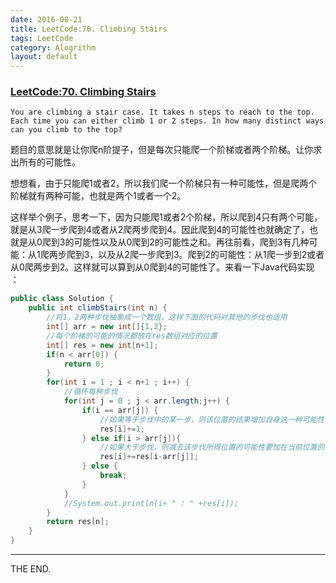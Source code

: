 ```yaml
---
date: 2016-08-21
title: LeetCode:70. Climbing Stairs
tags: LeetCode
category: Alogrithm
layout: default
---
```


### [LeetCode:70. Climbing Stairs](https://leetcode.com/problems/climbing-stairs/)

```
You are climbing a stair case. It takes n steps to reach to the top.
Each time you can either climb 1 or 2 steps. In how many distinct ways can you climb to the top?
```
<!--more-->

题目的意思就是让你爬n阶提子，但是每次只能爬一个阶梯或者两个阶梯。让你求出所有的可能性。

想想看，由于只能爬1或者2，所以我们爬一个阶梯只有一种可能性，但是爬两个阶梯就有两种可能，也就是两个1或者一个2。

这样举个例子，思考一下，因为只能爬1或者2个阶梯，所以爬到4只有两个可能，就是从3爬一步爬到4或者从2爬两步爬到4。因此爬到4的可能性也就确定了，也就是从0爬到3的可能性以及从0爬到2的可能性之和。再往前看，爬到3有几种可能：从1爬两步爬到3，以及从2爬一步爬到3。爬到2的可能性：从1爬一步到2或者从0爬两步到2。这样就可以算到从0爬到4的可能性了。来看一下Java代码实现 ：

```java
public class Solution {
    public int climbStairs(int n) {
        //将1，2两种步伐抽象成一个数组，这样下面的代码对其他的步伐也适用
        int[] arr = new int[]{1,2};
        //每个阶梯的可能的情况都放在res数组对应的位置
        int[] res = new int[n+1];
        if(n < arr[0]) {
            return 0;
        }
        for(int i = 1 ; i < n+1 ; i++) {
            //循环每种步伐
            for(int j = 0 ; j < arr.length;j++) {
                if(i == arr[j]) {
                    //如果等于步伐中的某一步，则该位置的结果增加自身这一种可能性
                    res[i]+=1;
                } else if(i > arr[j]){
                    //如果大于步伐，则减去该步伐所得位置的可能性要加在当前位置的可能性里面。
                    res[i]+=res[i-arr[j]];
                } else {
                    break;
                }
            }
            //System.out.println(i+ " : " +res[i]);
        }
        return res[n];
    }
}
```
- - -
THE END.
